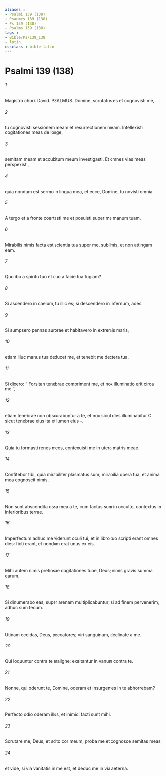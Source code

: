 ```yaml
---
aliases : 
- Psalmi 139 (138)
- Psaumes 139 (138)
- Ps 139 (138)
- Psalms 139 (138)
tags : 
- Bible/Ps/139_138
- latin
cssclass : bible-latin
---
```


# Psalmi 139 (138)

###### 1
Magistro chori. David. PSALMUS. Domine, scrutatus es et cognovisti me,
###### 2
tu cognovisti sessionem meam et resurrectionem meam. Intellexisti cogitationes meas de longe,
###### 3
semitam meam et accubitum meum investigasti. Et omnes vias meas perspexisti,
###### 4
quia nondum est sermo in lingua mea, et ecce, Domine, tu novisti omnia.
###### 5
A tergo et a fronte coartasti me et posuisti super me manum tuam.
###### 6
Mirabilis nimis facta est scientia tua super me, sublimis, et non attingam eam.
###### 7
Quo ibo a spiritu tuo et quo a facie tua fugiam?
###### 8
Si ascendero in caelum, tu illic es; si descendero in infernum, ades.
###### 9
Si sumpsero pennas aurorae et habitavero in extremis maris,
###### 10
etiam illuc manus tua deducet me, et tenebit me dextera tua.
###### 11
Si dixero: “ Forsitan tenebrae compriment me, et nox illuminatio erit circa me ”,
###### 12
etiam tenebrae non obscurabuntur a te, et nox sicut dies illuminabitur C sicut tenebrae eius ita et lumen eius -.
###### 13
Quia tu formasti renes meos, contexuisti me in utero matris meae.
###### 14
Confitebor tibi, quia mirabiliter plasmatus sum; mirabilia opera tua, et anima mea cognoscit nimis.
###### 15
Non sunt abscondita ossa mea a te, cum factus sum in occulto, contextus in inferioribus terrae.
###### 16
Imperfectum adhuc me viderunt oculi tui, et in libro tuo scripti erant omnes dies: ficti erant, et nondum erat unus ex eis.
###### 17
Mihi autem nimis pretiosae cogitationes tuae, Deus; nimis gravis summa earum.
###### 18
Si dinumerabo eas, super arenam multiplicabuntur; si ad finem pervenerim, adhuc sum tecum.
###### 19
Utinam occidas, Deus, peccatores; viri sanguinum, declinate a me.
###### 20
Qui loquuntur contra te maligne: exaltantur in vanum contra te.
###### 21
Nonne, qui oderunt te, Domine, oderam et insurgentes in te abhorrebam?
###### 22
Perfecto odio oderam illos, et inimici facti sunt mihi.
###### 23
Scrutare me, Deus, et scito cor meum; proba me et cognosce semitas meas
###### 24
et vide, si via vanitatis in me est, et deduc me in via aeterna.
